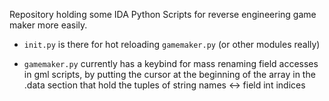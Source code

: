 Repository holding some IDA Python Scripts for reverse engineering game maker more easily.

- `init.py` is there for hot reloading `gamemaker.py` (or other modules really)

- `gamemaker.py` currently has a keybind for mass renaming field accesses in gml scripts, by putting the cursor at the beginning of the array in the .data section that hold the tuples of string names <-> field int indices